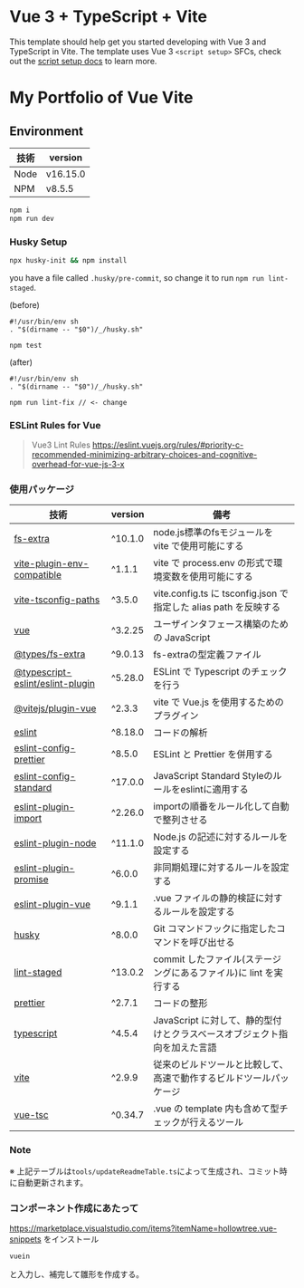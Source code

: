 # Vue 3 + TypeScript + Vite

This template should help get you started developing with Vue 3 and TypeScript in Vite. The template uses Vue 3 `<script setup>` SFCs, check out the [script setup docs](https://v3.vuejs.org/api/sfc-script-setup.html#sfc-script-setup) to learn more.

# My Portfolio of Vue Vite

## Environment

| 技術 | version |
| ---- | ------- |
| Node | v16.15.0 |
| NPM | v8.5.5 |


```bash
npm i
npm run dev
```

### Husky Setup

```bash
npx husky-init && npm install
```

you have a file called `.husky/pre-commit`, so change it to run `npm run lint-staged`.  

(before)
```
#!/usr/bin/env sh
. "$(dirname -- "$0")/_/husky.sh"

npm test
```

(after)
```
#!/usr/bin/env sh
. "$(dirname -- "$0")/_/husky.sh"

npm run lint-fix // <- change
```

### ESLint Rules for Vue

> Vue3 Lint Rules
https://eslint.vuejs.org/rules/#priority-c-recommended-minimizing-arbitrary-choices-and-cognitive-overhead-for-vue-js-3-x

### 使用パッケージ

| 技術 | version | 備考 |
| ---- | ------- | ---- |
| [fs-extra](https://www.npmjs.com/package/fs-extra) | ^10.1.0 | node.js標準のfsモジュールを vite で使用可能にする |
| [vite-plugin-env-compatible](https://www.npmjs.com/package/vite-plugin-env-compatible) | ^1.1.1 | vite で process.env の形式で環境変数を使用可能にする |
| [vite-tsconfig-paths](https://www.npmjs.com/package/vite-tsconfig-paths) | ^3.5.0 | vite.config.ts に tsconfig.json で指定した alias path を反映する |
| [vue](https://www.npmjs.com/package/vue) | ^3.2.25 | ユーザインタフェース構築のための JavaScript |
| [@types/fs-extra](https://www.npmjs.com/package/@types/fs-extra) | ^9.0.13 | fs-extraの型定義ファイル |
| [@typescript-eslint/eslint-plugin](https://www.npmjs.com/package/@typescript-eslint/eslint-plugin) | ^5.28.0 | ESLint で Typescript のチェックを行う |
| [@vitejs/plugin-vue](https://www.npmjs.com/package/@vitejs/plugin-vue) | ^2.3.3 | vite で Vue.js を使用するためのプラグイン |
| [eslint](https://www.npmjs.com/package/eslint) | ^8.18.0 | コードの解析 |
| [eslint-config-prettier](https://www.npmjs.com/package/eslint-config-prettier) | ^8.5.0 | ESLint と Prettier を併用する |
| [eslint-config-standard](https://www.npmjs.com/package/eslint-config-standard) | ^17.0.0 | JavaScript Standard Styleのルールをeslintに適用する |
| [eslint-plugin-import](https://www.npmjs.com/package/eslint-plugin-import) | ^2.26.0 | importの順番をルール化して自動で整列させる |
| [eslint-plugin-node](https://www.npmjs.com/package/eslint-plugin-node) | ^11.1.0 | Node.js の記述に対するルールを設定する |
| [eslint-plugin-promise](https://www.npmjs.com/package/eslint-plugin-promise) | ^6.0.0 | 非同期処理に対するルールを設定する |
| [eslint-plugin-vue](https://www.npmjs.com/package/eslint-plugin-vue) | ^9.1.1 | .vue ファイルの静的検証に対するルールを設定する |
| [husky](https://www.npmjs.com/package/husky) | ^8.0.0 | Git コマンドフックに指定したコマンドを呼び出せる |
| [lint-staged](https://www.npmjs.com/package/lint-staged) | ^13.0.2 | commit したファイル(ステージングにあるファイル)に lint を実行する  |
| [prettier](https://www.npmjs.com/package/prettier) | ^2.7.1 | コードの整形 |
| [typescript](https://www.npmjs.com/package/typescript) | ^4.5.4 | JavaScript に対して、静的型付けとクラスベースオブジェクト指向を加えた言語 |
| [vite](https://www.npmjs.com/package/vite) | ^2.9.9 | 従来のビルドツールと比較して、高速で動作するビルドツールパッケージ |
| [vue-tsc](https://www.npmjs.com/package/vue-tsc) | ^0.34.7 | .vue の template 内も含めて型チェックが行えるツール |

### Note

※ 上記テーブルは`tools/updateReadmeTable.ts`によって生成され、コミット時に自動更新されます。

### コンポーネント作成にあたって

https://marketplace.visualstudio.com/items?itemName=hollowtree.vue-snippets をインストール

```
vuein
```

と入力し、補完して雛形を作成する。

